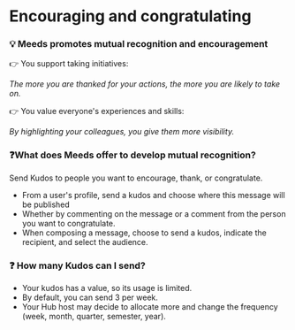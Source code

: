 # Encouraging and congratulating

### :bulb: Meeds promotes mutual recognition and encouragement

👉 You support taking initiatives:&#x20;

_The more you are thanked for your actions, the more you are likely to take on._

👉 You value everyone's experiences and skills:&#x20;

_By highlighting your colleagues, you give them more visibility._

### :question:What does Meeds offer to develop mutual recognition?

Send Kudos to people you want to encourage, thank, or congratulate.&#x20;

* From a user's profile, send a kudos and choose where this message will be published&#x20;
* Whether by commenting on the message or a comment from the person you want to congratulate.
* When composing a message, choose to send a kudos, indicate the recipient, and select the audience.

### :question: How many Kudos can I send?

* Your kudos has a value, so its usage is limited.&#x20;
* By default, you can send 3 per week.&#x20;
* Your Hub host may decide to allocate more and change the frequency (week, month, quarter, semester, year).
